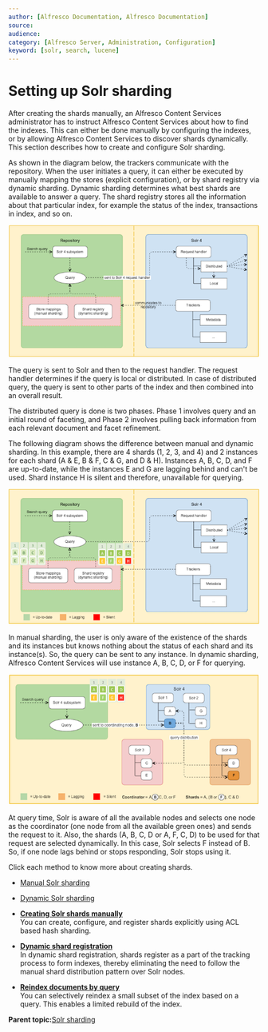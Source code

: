 ```yaml
---
author: [Alfresco Documentation, Alfresco Documentation]
source: 
audience: 
category: [Alfresco Server, Administration, Configuration]
keyword: [solr, search, lucene]
---
```


# Setting up Solr sharding

After creating the shards manually, an Alfresco Content Services administrator has to instruct Alfresco Content Services about how to find the indexes. This can either be done manually by configuring the indexes, or by allowing Alfresco Content Services to discover shards dynamically. This section describes how to create and configure Solr sharding.

As shown in the diagram below, the trackers communicate with the repository. When the user initiates a query, it can either be executed by manually mapping the stores \(explicit configuration\), or by shard registry via dynamic sharding. Dynamic sharding determines what best shards are available to answer a query. The shard registry stores all the information about that particular index, for example the status of the index, transactions in index, and so on.

![](../images/solr-shard-overview.png)

The query is sent to Solr and then to the request handler. The request handler determines if the query is local or distributed. In case of distributed query, the query is sent to other parts of the index and then combined into an overall result.

The distributed query is done is two phases. Phase 1 involves query and an initial round of faceting, and Phase 2 involves pulling back information from each relevant document and facet refinement.

The following diagram shows the difference between manual and dynamic sharding. In this example, there are 4 shards \(1, 2, 3, and 4\) and 2 instances for each shard \(A & E, B & F, C & G, and D & H\). Instances A, B, C, D, and F are up-to-date, while the instances E and G are lagging behind and can't be used. Shard instance H is silent and therefore, unavailable for querying.

![](../images/dynamic-shards.png)

In manual sharding, the user is only aware of the existence of the shards and its instances but knows nothing about the status of each shard and its instance\(s\). So, the query can be sent to any instance. In dynamic sharding, Alfresco Content Services will use instance A, B, C, D, or F for querying.

![](../images/dynamic-sharding.png)

At query time, Solr is aware of all the available nodes and selects one node as the coordinator \(one node from all the available green ones\) and sends the request to it. Also, the shards \(A, B, C, D or A, F, C, D\) to be used for that request are selected dynamically. In this case, Solr selects F instead of B. So, if one node lags behind or stops responding, Solr stops using it.

Click each method to know more about creating shards.

-   [Manual Solr sharding](../tasks/solr-hash-shard.md)
-   [Dynamic Solr sharding](dynamic-sharding.md)

-   **[Creating Solr shards manually](../tasks/solr-hash-shard.md)**  
You can create, configure, and register shards explicitly using ACL based hash sharding.
-   **[Dynamic shard registration](../concepts/dynamic-sharding.md)**  
In dynamic shard registration, shards register as a part of the tracking process to form indexes, thereby eliminating the need to follow the manual shard distribution pattern over Solr nodes.
-   **[Reindex documents by query](../concepts/reindex-query.md)**  
You can selectively reindex a small subset of the index based on a query. This enables a limited rebuild of the index.

**Parent topic:**[Solr sharding](../concepts/solr-shard-overview.md)


